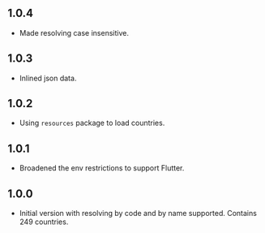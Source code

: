 ## 1.0.4

* Made resolving case insensitive.

## 1.0.3

* Inlined json data.

## 1.0.2

* Using `resources` package to load countries.

## 1.0.1

* Broadened the env restrictions to support Flutter.

## 1.0.0

* Initial version with resolving by code and by name supported. Contains 249 countries.
